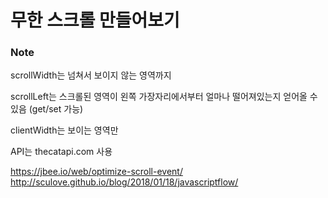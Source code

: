 # 무한 스크롤 만들어보기

### Note

scrollWidth는 넘쳐서 보이지 않는 영역까지

scrollLeft는 스크롤된 영역이 왼쪽 가장자리에서부터 얼마나 떨어져있는지 얻어올 수 있음 (get/set 가능)

clientWidth는 보이는 영역만

API는 thecatapi.com 사용


https://jbee.io/web/optimize-scroll-event/
http://sculove.github.io/blog/2018/01/18/javascriptflow/